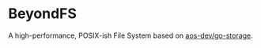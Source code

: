 # BeyondFS

A high-performance, POSIX-ish File System based on [aos-dev/go-storage](https://github.com/aos-dev/go-storage).
